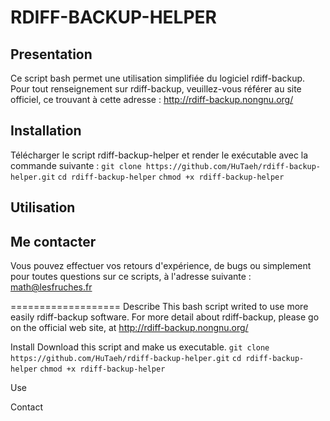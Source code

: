 RDIFF-BACKUP-HELPER
===================

Presentation
------------
Ce script bash permet une utilisation simplifiée du logiciel rdiff-backup.
Pour tout renseignement sur rdiff-backup, veuillez-vous référer au site officiel,
ce trouvant à cette adresse : http://rdiff-backup.nongnu.org/

Installation
------------
Télécharger le script rdiff-backup-helper et render le exécutable avec la commande suivante :
`git clone https://github.com/HuTaeh/rdiff-backup-helper.git` 
`cd rdiff-backup-helper`
`chmod +x rdiff-backup-helper`

Utilisation
-----------


Me contacter
------------
Vous pouvez effectuer vos retours d'expérience, de bugs ou simplement pour toutes questions sur ce scripts,
à l'adresse suivante : math@lesfruches.fr

===================
Describe
This bash script writed to use more easily rdiff-backup software.
For more detail about rdiff-backup, please go on the official web site, at http://rdiff-backup.nongnu.org/

Install
Download this script and make us executable.
`git clone https://github.com/HuTaeh/rdiff-backup-helper.git`
`cd rdiff-backup-helper`
`chmod +x rdiff-backup-helper`

Use
 
Contact

